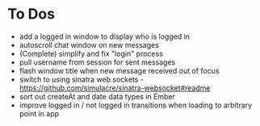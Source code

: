 # To Dos

- add a logged in window to display who is logged in
- autoscroll chat window on new messages
- (Complete) simplify and fix "login" process
- pull username from session for sent messages
- flash window title when new message received out of focus
- switch to using sinatra web sockets - https://github.com/simulacre/sinatra-websocket#readme
- sort out createAt and date data types in Ember
- improve logged in / not logged in transitions when loading to arbitrary point in app